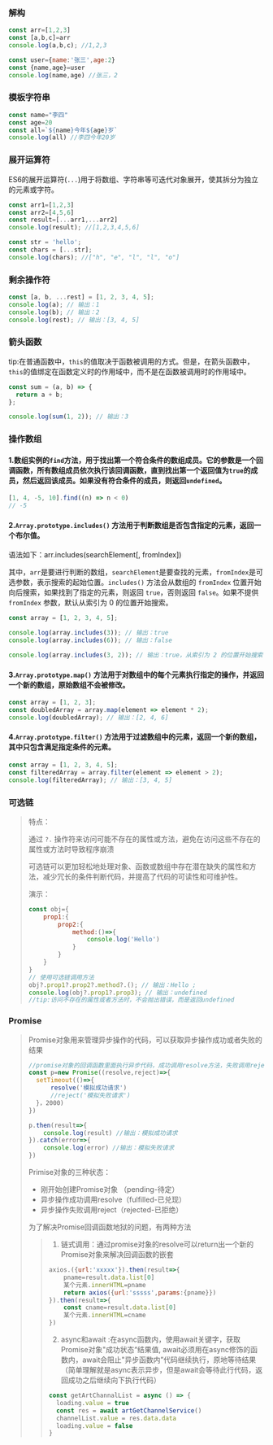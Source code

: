 ### 解构

```js
const arr=[1,2,3]
const [a,b,c]=arr
console.log(a,b,c); //1,2,3

const user={name:'张三',age:2}
const {name,age}=user
console.log(name,age) //张三，2
```



### 模板字符串

```js
const name="李四"
const age=20
const all=`${name}今年${age}岁`
console.log(all) //李四今年20岁
```



### 展开运算符

ES6的展开运算符(`...`)用于将数组、字符串等可迭代对象展开，使其拆分为独立的元素或字符。

```js
const arr1=[1,2,3]
const arr2=[4,5,6]
const result=[...arr1,...arr2]
console.log(result); //[1,2,3,4,5,6]

const str = 'hello';
const chars = [...str];
console.log(chars); //["h", "e", "l", "l", "o"]
```



### 剩余操作符

```js
const [a, b, ...rest] = [1, 2, 3, 4, 5];
console.log(a); // 输出：1
console.log(b); // 输出：2
console.log(rest); // 输出：[3, 4, 5]
```



### 箭头函数

tip:在普通函数中，`this`的值取决于函数被调用的方式。但是，在箭头函数中，`this`的值绑定在函数定义时的作用域中，而不是在函数被调用时的作用域中。

```js
const sum = (a, b) => {
  return a + b;
};

console.log(sum(1, 2)); // 输出：3
```



### 操作数组

#### 1.数组实例的`find`方法，用于找出第一个符合条件的数组成员。它的参数是一个回调函数，所有数组成员依次执行该回调函数，直到找出第一个返回值为`true`的成员，然后返回该成员。如果没有符合条件的成员，则返回`undefined`。

```js
[1, 4, -5, 10].find((n) => n < 0)
// -5
```

#### 2.`Array.prototype.includes()` 方法用于判断数组是否包含指定的元素，返回一个布尔值。

语法如下：arr.includes(searchElement[, fromIndex])

其中，`arr`是要进行判断的数组，`searchElement`是要查找的元素，`fromIndex`是可选参数，表示搜索的起始位置。`includes()` 方法会从数组的 `fromIndex` 位置开始向后搜索，如果找到了指定的元素，则返回 `true`，否则返回 `false`。如果不提供 `fromIndex` 参数，默认从索引为 0 的位置开始搜索。

```js
const array = [1, 2, 3, 4, 5];

console.log(array.includes(3)); // 输出：true
console.log(array.includes(6)); // 输出：false

console.log(array.includes(3, 2)); // 输出：true，从索引为 2 的位置开始搜索
```

#### 3.`Array.prototype.map()` 方法用于对数组中的每个元素执行指定的操作，并返回一个新的数组，原始数组不会被修改。

```js
const array = [1, 2, 3];
const doubledArray = array.map(element => element * 2);
console.log(doubledArray); // 输出：[2, 4, 6]
```

#### 4.`Array.prototype.filter()` 方法用于过滤数组中的元素，返回一个新的数组，其中只包含满足指定条件的元素。

```js
const array = [1, 2, 3, 4, 5];
const filteredArray = array.filter(element => element > 2);
console.log(filteredArray); // 输出：[3, 4, 5]
```



### 可选链

> 特点：
>
> 通过 `?.` 操作符来访问可能不存在的属性或方法，避免在访问这些不存在的属性或方法时导致程序崩溃
>
> 可选链可以更加轻松地处理对象、函数或数组中存在潜在缺失的属性和方法，减少冗长的条件判断代码，并提高了代码的可读性和可维护性。
>
> 演示：
>
> ``` js
> const obj={
>     prop1:{
>         prop2:{
>             method:()=>{
>                 console.log('Hello')
>             }
>         }
>     }
> }
> // 使用可选链调用方法
> obj?.prop1?.prop2?.method?.(); // 输出：Hello ; 
> console.log(obj?.prop1?.prop3); // 输出：undefined
> //tip:访问不存在的属性或者方法时，不会抛出错误，而是返回undefined
> ```
>
> 



### Promise

> Promise对象用来管理异步操作的代码，可以获取异步操作成功或者失败的结果
>
> ``` js
> //promise对象的回调函数里面执行异步代码，成功调用resolve方法，失败调用reject方法，分别触发then和catch里面的回调函数
> const p=new Promise((resolve,reject)=>{
>   setTimeout(()=>{
>       resolve('模拟成功请求')
>       //reject('模拟失败请求')
>   }，2000)
> })
> 
> p.then(result=>{
>     console.log(result) //输出：模拟成功请求
> }).catch(error=>{
>     console.log(error) //输出：模拟失败请求
> })
> ```
>
> 
>
> Primise对象的三种状态：
>
> + 刚开始创建Promise对象 （pending-待定）
> + 异步操作成功调用resolve（fulfilled-已兑现）
> + 异步操作失败调用reject（rejected-已拒绝）
>
> 
>
> 为了解决Promise回调函数地狱的问题，有两种方法
>
> > 1. 链式调用：通过promise对象的resolve可以return出一个新的Promise对象来解决回调函数的嵌套
> >
> > ``` js
> > axios.({url:'xxxxx'}).then(result=>{
> >     pname=result.data.list[0]
> >     某个元素.innerHTML=pname
> >     return axios({url:'sssss',params:{pname}})
> > }).then(result=>{
> >     const cname=result.data.list[0]
> >     某个元素.innerHTML=cname
> > })
> > ```
> >
> > 
> >
> > 2. async和await :在async函数内，使用await关键字，获取Promise对象"成功状态“结果值, await必须用在async修饰的函数内，await会阻止"异步函数内”代码继续执行，原地等待结果（简单理解就是async表示异步，但是await会等待此行代码，返回成功之后继续向下执行代码）
> >
> > ``` js
> > const getArtChannalList = async () => {
> >   loading.value = true
> >   const res = await artGetChannelService()
> >   channelList.value = res.data.data
> >   loading.value = false
> > }
> > ```
> >
> > 
